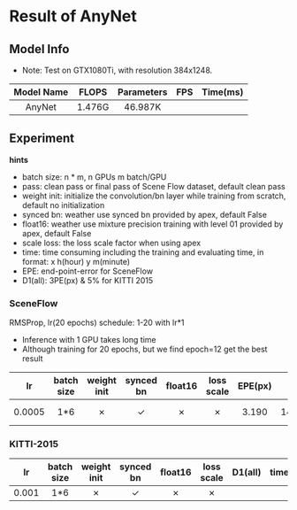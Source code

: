 # Result of AnyNet

## Model Info

* Note: Test on GTX1080Ti, with resolution 384x1248.

|    Model Name         |   FLOPS   | Parameters | FPS  | Time(ms) |
|:---------------------:|:---------:|:----------:|:----:|:--------:|
|       AnyNet          |  1.476G   |  46.987K   | 



## Experiment


**hints**

* batch size: n * m, n GPUs m batch/GPU
* pass: clean pass or final pass of Scene Flow dataset, default clean pass
* weight init: initialize the convolution/bn layer while training from scratch, default no initialization
* synced bn: weather use synced bn provided by apex, default False
* float16: weather use mixture precision training with level 01 provided by apex, default False
* scale loss: the loss scale factor when using apex
* time: time consuming including the training and evaluating time, in format: x h(hour) y m(minute)
* EPE: end-point-error for SceneFlow
* D1(all): 3PE(px) & 5% for KITTI 2015


### SceneFlow

RMSProp, lr(20 epochs) schedule: 1-20 with lr\*1

- Inference with 1 GPU takes long time
- Although training for 20 epochs, but we find epoch=12 get the best result

|  lr   |batch size |weight init| synced bn | float16   |loss scale | EPE(px)|  time  | BaiDuYun | GoogleDrive |
|:-----:|:---------:|:---------:|:---------:|:---------:|:---------:|:------:|:------:|:--------:|:-----------:|
| 0.0005| 1*6       | ✗         |  ✓        | ✗         | ✗         | 3.190  | 14h12m | [link][1], pw: dtff| [link][2] |



### KITTI-2015

|  lr   |batch size |weight init| synced bn | float16   |loss scale | D1(all)  |  time  | BaiDuYun | GoogleDrive |
|:-----:|:---------:|:---------:|:---------:|:---------:|:---------:|:--------:|:------:|:--------:|:-----------:|
| 0.001 | 1*6       | ✗         |  ✓        | ✗         | ✗         | 



[1]: https://pan.baidu.com/s/10bP0TXCXHcdIg49Fv13H7Q
[2]: https://drive.google.com/open?id=1_5hBOfKwg_TnMFvZr4qEkU0bEwRoRlxL
